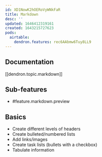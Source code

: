 ```yaml
---
id: XD1NowK2hOERoVyWNkFaR
title: Markdown
desc: ''
updated: 1646412319161
created: 1643215727623
pods:
  airtable:
    dendron.features: rec6AAbmw6Tuy8LL9
---
```

## Documentation

[[dendron.topic.markdown]]

## Sub-features

- #feature.markdown.preview

## Basics

- Create different levels of headers
- Create bulleted/numbered lists
- Add links/images
- Create task lists (bullets with a checkbox)
- Tabulate information
